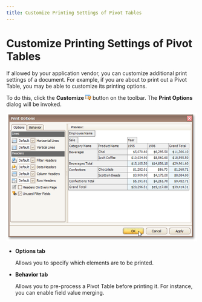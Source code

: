 ```yaml
---
title: Customize Printing Settings of Pivot Tables
---
```

# Customize Printing Settings of Pivot Tables
If allowed by your application vendor, you can customize additional print settings of a document. For example, if you are about to print out a Pivot Table, you may be able to customize its printing options.

To do this, click the **Customize** ![previewButtonCustomize](../../../../images/Img7442.png) button on the toolbar. The **Print Options** dialog will be invoked.

![PreviewPrintableEditorPivot](../../../../images/Img7447.png)
* **Options tab**
	
	Allows you to specify which elements are to be printed.
* **Behavior tab**
	
	Allows you to pre-process a Pivot Table before printing it. For instance, you can enable field value merging.